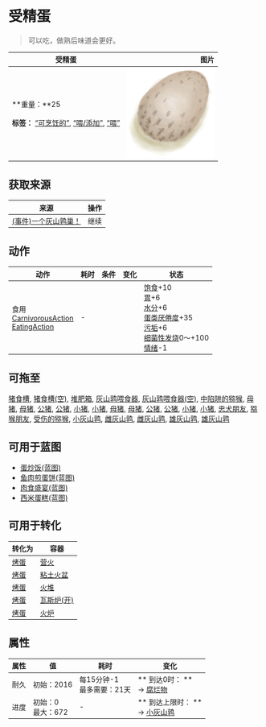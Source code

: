 # 受精蛋  
> 可以吃，做熟后味道会更好。  
  
  受精蛋  |   图片   
 ----  |  ----:   
 **重量：**25<br><br>**标签：**	[“可烹饪的”](tag_Cookable.md), [“喂/添加”](tag_Feed.md), [“喂”](tag_Meat.md)  |  ![](Sprite/Egg.png)   
  
## 获取来源  
来源  |  操作  
----  |  ----  
[(事件)一个灰山鹑巢！](Event_PartridgeNest.md)  |  继续  
## 动作  
动作  |  耗时  |  条件  |  变化  |  状态  
----  |  ----  |  ----  |  ----  |  ----  
食用<br>[CarnivorousAction](CarnivorousAction.md)<br>[EatingAction](EatingAction.md)  |  -  |    |    |  [饱食](Satiation.md)+10<br>[胃](Stomach.md)+6<br>[水分](Hydration.md)+6<br>[蛋类<nobr>厌倦度</nobr>](SaturationEggs.md)+35<br>[污垢](Filth.md)+6<br>[细菌性发烧](BacteriaFever.md)0～+100<br>[情绪](Morale.md)-1  
## 可拖至  
[猪食槽](BoarFeeder.md), [猪食槽(空)](BoarFeederEmpty.md), [堆肥箱](CompostBin.md), [灰山鹑喂食器](PartridgeFeeder.md), [灰山鹑喂食器(空)](PartridgeFeederEmpty.md), [中陷阱的猕猴](CageTrapMacaque.md), [母猪](BoarEnclosureFemale.md), [母猪](BoarEnclosureFemale.md), [公猪](BoarEnclosureMale.md), [公猪](BoarEnclosureMale.md), [小猪](BoarEnclosurePiglet.md), [小猪](BoarEnclosurePiglet.md), [母猪](BoarTiedFemale.md), [母猪](BoarTiedFemale.md), [公猪](BoarTiedMale.md), [公猪](BoarTiedMale.md), [小猪](BoarTiedPiglet.md), [小猪](BoarTiedPiglet.md), [忠犬朋友](DogFriend.md), [猕猴朋友](MacaqueFriend.md), [受伤的猕猴](MacaqueWounded.md), [小灰山鹑](PartridgeChick.md), [雌灰山鹑](PartridgeFemaleEnclosure.md), [雌灰山鹑](PartridgeFemaleLive.md), [雄灰山鹑](PartridgeMaleEnclosure.md), [雄灰山鹑](PartridgeMaleLive.md)  
## 可用于蓝图  
- [蛋炒饭(蓝图)](Bp_EggFriedRice.md)  
- [鱼肉煎蛋饼(蓝图)](Bp_FishOmelette.md)  
- [肉食盛宴(蓝图)](Bp_HeartyFeast.md)  
- [西米蛋糕(蓝图)](Bp_SagoCake.md)  
  
  
## 可用于转化  
转化为  |  容器  
----  |  ----  
[烤蛋](EggCooked.md)  |  [营火](Campfire.md)  
[烤蛋](EggCooked.md)  |  [粘土火盆](ClayFirePit.md)  
[烤蛋](EggCooked.md)  |  [火堆](Fire.md)  
[烤蛋](EggCooked.md)  |  [瓦斯炉(开)](GasCookerOn.md)  
[烤蛋](EggCooked.md)  |  [火炉](Stove.md)  
## 属性   
属性  |  值  |  耗时  |  变化  
----  |  ----  |  ----  |  ----  
耐久  |  初始：2016  |  每15分钟-1<br>最多需要：21天  |  ** 到达0时： **<br>→ [腐烂物](RottenRemains.md)  
进度  |  初始：0<br>最大：672  |  -  |  ** 到达上限时： **<br>→ [小灰山鹑](PartridgeChick.md)  
